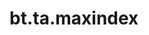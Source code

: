 <div itemscope itemtype="http://developers.google.com/ReferenceObject">
<meta itemprop="name" content="bt.ta.maxindex" />
<meta itemprop="path" content="Stable" />
</div>

# bt.ta.maxindex

<!-- Insert buttons and diff -->

<table class="tfo-notebook-buttons tfo-api nocontent" align="left">

</table>





<pre class="devsite-click-to-copy prettyprint lang-py tfo-signature-link">
<code>bt.ta.maxindex(
    *args, **kwargs
) -> np.array
</code></pre>



<!-- Placeholder for "Used in" -->
